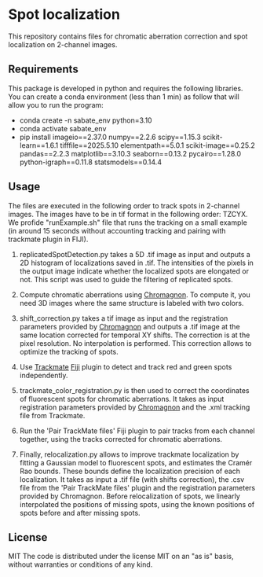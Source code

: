 # Spot localization

This repository contains files for chromatic aberration correction and spot localization on 2-channel images.


## Requirements

This package is developed in python and requires the following libraries. You can create a conda environment (less than 1 min) as follow that will allow you to run the program:

* conda create -n sabate_env python=3.10
* conda activate sabate_env
* pip install imageio==2.37.0 numpy==2.2.6 scipy==1.15.3 scikit-learn==1.6.1 tifffile==2025.5.10 elementpath==5.0.1 scikit-image==0.25.2 pandas==2.2.3 matplotlib==3.10.3 seaborn==0.13.2 pycairo==1.28.0 python-igraph==0.11.8 statsmodels==0.14.4


## Usage

The files are executed in the following order to track spots in 2-channel images. The images have to be in tif format in the following order: TZCYX. We profide "runExample.sh" file that runs the tracking on a small example (in around 15 seconds without accounting tracking and pairing with trackmate plugin in FIJI).


1. replicatedSpotDetection.py takes a 5D .tif image as input and outputs a 2D histogram of localizations saved in .tif. The intensities of the pixels in the output image indicate whether the localized spots are elongated or not. This script was used to guide the filtering of replicated spots.

2. Compute chromatic aberrations using [Chromagnon](https://github.com/macronucleus/Chromagnon). To compute it, you need 3D images where the same structure is labeled with two colors.

4. shift_correction.py takes a tif image as input and the registration parameters provided by [Chromagnon](https://github.com/macronucleus/Chromagnon) and outputs a .tif image at the same location corrected for temporal XY shifts. The correction is at the pixel resolution. No interpolation is performed. This correction allows to optimize the tracking of spots.

5. Use [Trackmate](https://github.com/trackmate-sc) [Fiji](https://imagej.net/software/fiji/) plugin to detect and track red and green spots independently.

6. trackmate_color_registration.py is then used to correct the coordinates of fluorescent spots for chromatic aberrations. It takes as input registration parameters provided by [Chromagnon](https://github.com/macronucleus/Chromagnon) and the .xml tracking file from Trackmate.

7. Run the 'Pair TrackMate files' Fiji plugin to pair tracks from each channel together, using the tracks corrected for chromatic aberrations.

8. Finally, relocalization.py allows to improve trackmate localization by fitting a Gaussian model to fluorescent spots, and estimates the Cramér Rao bounds. These bounds define the localization precision of each localization. It takes as input a .tif file (with shifts correction), the .csv file from the 'Pair TrackMate files' plugin and the registration parameters provided by Chromagnon. Before relocalization of spots, we linearly interpolated the positions of missing spots, using the known positions of spots before and after missing spots.

## License
MIT
The code is distributed under the license MIT on an "as is" basis, without warranties or conditions of any kind.
